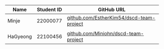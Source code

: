 | Name    | Student ID | GitHub URL |
|---------|------------|------------|
| Minje | 22000077 | [github.com/EstherKim54/dscd-team-project](https://github.com/EstherKim54/dscd-team-project.git) |
|  |  |  |
| HaGyeong  | 22100456 | [github.com/Miniohn/dscd-team-project](https://github.com/Miniohn/dscd-team-project.git) |
